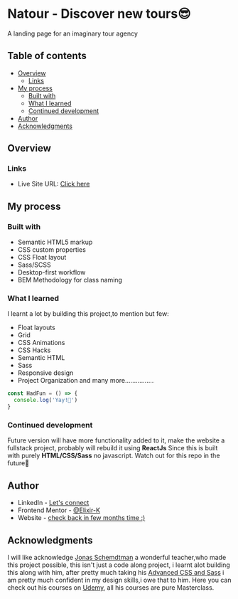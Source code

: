 # Natour -  Discover new tours😎

A landing page for an imaginary tour agency
## Table of contents

- [Overview](#overview)
  - [Links](#links)
- [My process](#my-process)
  - [Built with](#built-with)
  - [What I learned](#what-i-learned)
  - [Continued development](#continued-development)
- [Author](#author)
- [Acknowledgments](#acknowledgments)

## Overview

### Links

- Live Site URL: [Click here](https://suspicious-borg-a12829.netlify.app/)

## My process

### Built with

- Semantic HTML5 markup
- CSS custom properties
- CSS Float layout
- Sass/SCSS
- Desktop-first workflow
- BEM Methodology for class naming


### What I learned

I learnt a lot by building this project,to mention but few:
- Float layouts
- Grid
- CSS Animations
- CSS Hacks
- Semantic HTML
- Sass
- Responsive design
- Project Organization
and many more................




```js
const HadFun = () => {
  console.log('Yay!🎉')
}
```



### Continued development

Future version will have more functionality added to it, make the website a fullstack project, probably will rebuild it using **ReactJs** Since this is built with purely **HTML/CSS/Sass** no javascript. Watch out for this repo in the future🙂



## Author

- LinkedIn - [Let's connect](http://www.linkedin.com/in/yaya-usman-adaiza-430964192)
- Frontend Mentor - [@Elixir-K](https://www.frontendmentor.io/profile/Elixir-K)
- Website - [check back in few months time :)]()


## Acknowledgments

I will like acknowledge [Jonas Schemdtman](https://www.udemy.com/user/jonasschmedtmann/) a wonderful teacher,who made this project possible, this isn't just a code along project, i learnt alot building this along with him, after pretty much taking his [Advanced CSS and Sass]() i am pretty much confident in my design skills,i owe that to him. Here you can check out his courses on [Udemy](https://www.udemy.com/user/jonasschmedtmann/), all his courses are pure Masterclass.

